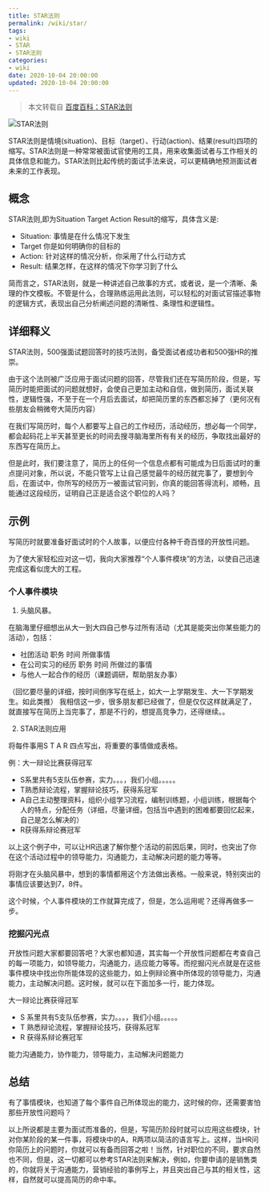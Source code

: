 ```yaml
---
title: STAR法则
permalink: /wiki/star/
tags:
- wiki
- STAR
- STAR法则
categories:
- wiki
date: 2020-10-04 20:00:00
updated: 2020-10-04 20:00:00
---
```


> 本文转载自 [百度百科：STAR法则](https://baike.baidu.com/item/STAR%E6%B3%95%E5%88%99/9056070)

![STAR法则](https://up-img.yonghong.tech/pic/2020/10/04-20-39-CAldGX-3y4j70.jpg)

STAR法则是情境(situation)、目标（target）、行动(action)、结果(result)四项的缩写。STAR法则是一种常常被面试官使用的工具，用来收集面试者与工作相关的具体信息和能力。STAR法则比起传统的面试手法来说，可以更精确地预测面试者未来的工作表现。

<!-- more -->

## 概念

STAR法则,即为Situation Target Action Result的缩写，具体含义是:
- Situation: 事情是在什么情况下发生
- Target 你是如何明确你的目标的
- Action: 针对这样的情况分析，你采用了什么行动方式
- Result: 结果怎样，在这样的情况下你学习到了什么

简而言之，STAR法则，就是一种讲述自己故事的方式，或者说，是一个清晰、条理的作文模板。不管是什么，合理熟练运用此法则，可以轻松的对面试官描述事物的逻辑方式，表现出自己分析阐述问题的清晰性、条理性和逻辑性。

## 详细释义

STAR法则，500强面试题回答时的技巧法则，备受面试者成功者和500强HR的推崇。

由于这个法则被广泛应用于面试问题的回答，尽管我们还在写简历阶段，但是，写简历时能把面试的问题就想好，会使自己更加主动和自信，做到简历，面试关联性，逻辑性强，不至于在一个月后去面试，却把简历里的东西都忘掉了（更何况有些朋友会稍微夸大简历内容）

在我们写简历时，每个人都要写上自己的工作经历，活动经历，想必每一个同学，都会起码花上半天甚至更长的时间去搜寻脑海里所有有关的经历，争取找出最好的东西写在简历上。

但是此时，我们要注意了，简历上的任何一个信息点都有可能成为日后面试时的重点提问对象，所以说，不能只管写上让自己感觉最牛的经历就完事了，要想到今后，在面试中，你所写的经历万一被面试官问到，你真的能回答得流利，顺畅，且能通过这段经历，证明自己正是适合这个职位的人吗？

## 示例

写简历时就要准备好面试时的个人故事，以便应付各种千奇百怪的开放性问题。

为了使大家轻松应对这一切，我向大家推荐“个人事件模块”的方法，以使自己迅速完成这看似庞大的工程。

### 个人事件模块

1. 头脑风暴。

在脑海里仔细想出从大一到大四自己参与过所有活动（尤其是能突出你某些能力的活动），包括：

- 社团活动 职务 时间 所做事情
- 在公司实习的经历 职务 时间 所做过的事情
- 与他人一起合作的经历（课题调研，帮助朋友办事）

（回忆要尽量的详细，按时间倒序写在纸上，如大一上学期发生、大一下学期发生。如此类推）
我相信这一步，很多朋友都已经做了，但是仅仅这样就满足了，就直接写在简历上当完事了，那是不行的，想提高竞争力，还得继续。。

2. STAR法则应用

将每件事用S T A R 四点写出，将重要的事情做成表格。

例：大一辩论比赛获得冠军
- S系里共有5支队伍参赛，实力。。。，我们小组。。。。。
- T熟悉辩论流程，掌握辩论技巧，获得系冠军
- A自己主动整理资料，组织小组学习流程，编制训练题，小组训练，根据每个人的特点，分配任务（详细，尽量详细，包括当中遇到的困难都要回忆起来，自己是怎么解决的）
- R获得系辩论赛冠军

以上这个例子中，可以让HR迅速了解你整个活动的前因后果，同时，也突出了你在这个活动过程中的领导能力，沟通能力，主动解决问题的能力等等。

将刚才在头脑风暴中，想到的事情都用这个方法做出表格。一般来说，特别突出的事情应该要达到7，8件。

这个时候，个人事件模块的工作就算完成了，但是，怎么运用呢？还得再做多一步。

### 挖掘闪光点

开放性问题大家都要回答吧？大家也都知道，其实每一个开放性问题都在考查自己的每一项能力，如领导能力，沟通能力，适应能力等等。而挖掘闪光点就是在这些事件模块中找出你所能体现的这些能力，如上例辩论赛中所体现的领导能力，沟通能力，主动解决问题。这时候，就可以在下面加多一行，能力体现。

大一辩论比赛获得冠军
- S 系里共有5支队伍参赛，实力。。。，我们小组。。。。。
- T 熟悉辩论流程，掌握辩论技巧，获得系冠军
- R 获得系辩论赛冠军

能力沟通能力，协作能力，领导能力，主动解决问题能力

## 总结

有了事情模块，也知道了每个事件自己所体现出的能力，这时候的你，还需要害怕那些开放性问题吗？

以上所说都是主要为面试而准备的，但是，写简历阶段时就可以应用这些模块，针对你某阶段的某一件事，将模块中的A，R两项以简洁的语言写上。这样，当HR问你简历上的问题时，你就可以有备而回答之啦！当然，针对职位的不同，要求自然也不同，但是，这一切都可以参考STAR法则来解决，例如，你要申请的是销售类的，你就将关于沟通能力，营销经验的事例写上，并且突出自己与其的相关性，这样，自然就可以提高简历的命中率。

